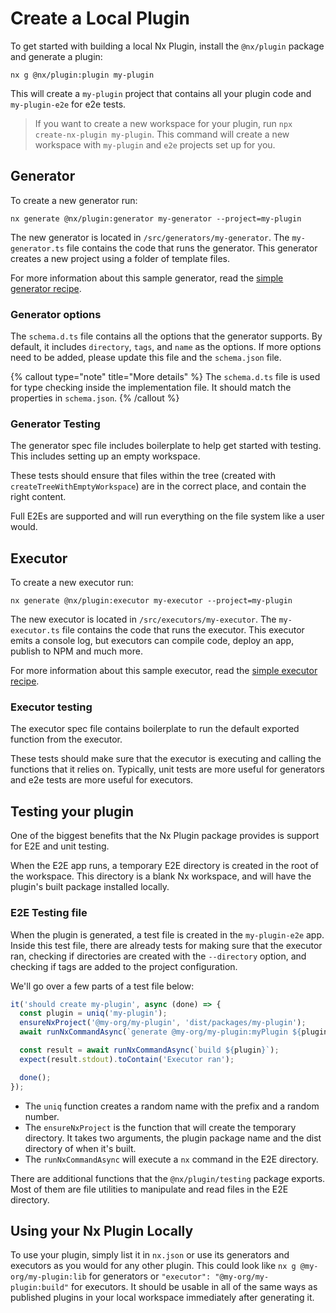 # Create a Local Plugin

To get started with building a local Nx Plugin, install the `@nx/plugin` package and generate a plugin:

```shell
nx g @nx/plugin:plugin my-plugin
```

This will create a `my-plugin` project that contains all your plugin code and `my-plugin-e2e` for e2e tests.

> If you want to create a new workspace for your plugin, run `npx create-nx-plugin my-plugin`. This command will create a new workspace with `my-plugin` and `e2e` projects set up for you.

## Generator

To create a new generator run:

```shell
nx generate @nx/plugin:generator my-generator --project=my-plugin
```

The new generator is located in `/src/generators/my-generator`. The `my-generator.ts` file contains the code that runs the generator. This generator creates a new project using a folder of template files.

For more information about this sample generator, read the [simple generator recipe](/plugins/recipes/local-generators).

### Generator options

The `schema.d.ts` file contains all the options that the generator supports. By default, it includes `directory`, `tags`, and `name` as the options. If more options need to be added, please update this file and the `schema.json` file.

{% callout type="note" title="More details" %}
The `schema.d.ts` file is used for type checking inside the implementation file. It should match the properties in `schema.json`.
{% /callout %}

### Generator Testing

The generator spec file includes boilerplate to help get started with testing. This includes setting up an empty workspace.

These tests should ensure that files within the tree (created with `createTreeWithEmptyWorkspace`) are in the correct place, and contain the right content.

Full E2Es are supported and will run everything on the file system like a user would.

## Executor

To create a new executor run:

```shell
nx generate @nx/plugin:executor my-executor --project=my-plugin
```

The new executor is located in `/src/executors/my-executor`. The `my-executor.ts` file contains the code that runs the executor. This executor emits a console log, but executors can compile code, deploy an app, publish to NPM and much more.

For more information about this sample executor, read the [simple executor recipe](/plugins/recipes/local-executors).

### Executor testing

The executor spec file contains boilerplate to run the default exported function from the executor.

These tests should make sure that the executor is executing and calling the functions that it relies on. Typically, unit tests are more useful for generators and e2e tests are more useful for executors.

## Testing your plugin

One of the biggest benefits that the Nx Plugin package provides is support for E2E and unit testing.

When the E2E app runs, a temporary E2E directory is created in the root of the workspace. This directory is a blank Nx workspace, and will have the plugin's built package installed locally.

### E2E Testing file

When the plugin is generated, a test file is created in the `my-plugin-e2e` app. Inside this test file, there are already tests for making sure that the executor ran, checking if directories are created with the `--directory` option, and checking if tags are added to the project configuration.

We'll go over a few parts of a test file below:

```typescript
it('should create my-plugin', async (done) => {
  const plugin = uniq('my-plugin');
  ensureNxProject('@my-org/my-plugin', 'dist/packages/my-plugin');
  await runNxCommandAsync(`generate @my-org/my-plugin:myPlugin ${plugin}`);

  const result = await runNxCommandAsync(`build ${plugin}`);
  expect(result.stdout).toContain('Executor ran');

  done();
});
```

- The `uniq` function creates a random name with the prefix and a random number.
- The `ensureNxProject` is the function that will create the temporary directory. It takes two arguments, the plugin package name and the dist directory of when it's built.
- The `runNxCommandAsync` will execute a `nx` command in the E2E directory.

There are additional functions that the `@nx/plugin/testing` package exports. Most of them are file utilities to manipulate and read files in the E2E directory.

## Using your Nx Plugin Locally

To use your plugin, simply list it in `nx.json` or use its generators and executors as you would for any other plugin. This could look like `nx g @my-org/my-plugin:lib` for generators or `"executor": "@my-org/my-plugin:build"` for executors. It should be usable in all of the same ways as published plugins in your local workspace immediately after generating it.
